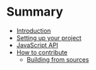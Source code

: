 # Summary

* [Introduction](README.md)
* [Setting up your project](setting_up_your_project/README.md)  
* [JavaScript API](js_api/README.md)
* [How to contribute]()
  * [Building from sources](contribute/building.md)
